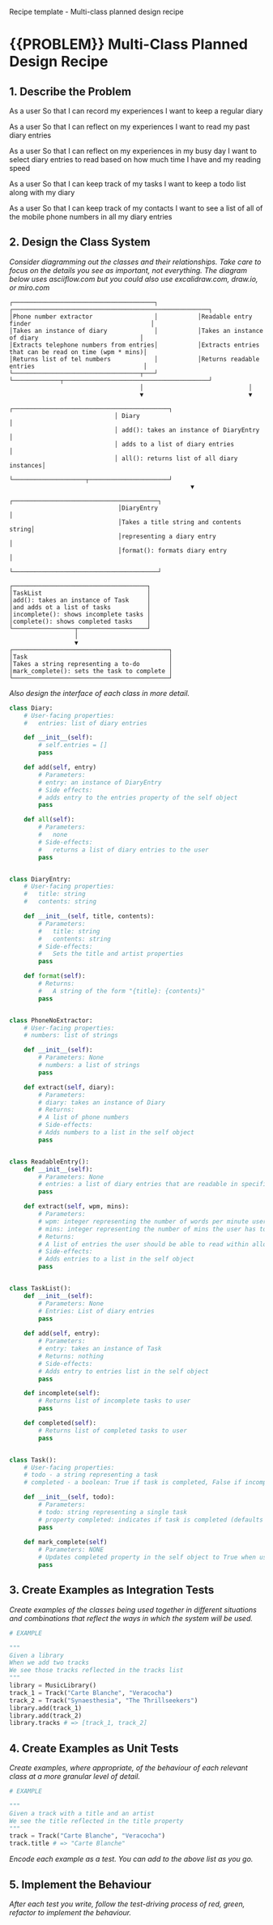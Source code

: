 Recipe template - Multi-class planned design recipe

# {{PROBLEM}} Multi-Class Planned Design Recipe

## 1. Describe the Problem

As a user
So that I can record my experiences
I want to keep a regular diary

As a user
So that I can reflect on my experiences
I want to read my past diary entries

As a user
So that I can reflect on my experiences in my busy day
I want to select diary entries to read based on how much time I have and my reading speed

As a user
So that I can keep track of my tasks
I want to keep a todo list along with my diary

As a user
So that I can keep track of my contacts
I want to see a list of all of the mobile phone numbers in all my diary entries

## 2. Design the Class System

_Consider diagramming out the classes and their relationships. Take care to
focus on the details you see as important, not everything. The diagram below
uses asciiflow.com but you could also use excalidraw.com, draw.io, or miro.com_

```
┌───────────────────────────────────────┐           ┌──────────────────────────────────────────────────────┐
│Phone number extractor                 │           │Readable entry finder                                 │
│Takes an instance of diary             │           │Takes an instance of diary                            │
│Extracts telephone numbers from entries│           │Extracts entries that can be read on time (wpm * mins)│
│Returns list of tel numbers            │           │Returns readable entries                              │
└───────────────────────────────────┬───┘           └─────────────┬────────────────────────────────────────┘
                                    │                             │                                         
                                    ▼                             ▼                                         
                             ┌───────────────────────────────────────────┐                                  
                             │ Diary                                     │                                  
                             │ add(): takes an instance of DiaryEntry    │                                  
                             │ adds to a list of diary entries           │                                  
                             │ all(): returns list of all diary instances│                                  
                             └────────────────────┬──────────────────────┘                                  
                                                  ▼                                                         
                              ┌────────────────────────────────────────┐                                    
                              │DiaryEntry                              │                                    
                              │Takes a title string and contents string│                                    
                              │representing a diary entry              │
                              │format(): formats diary entry           │                                    
                              └────────────────────────────────────────┘                                    
                                                                                                            
┌─────────────────────────────────────┐                                                                     
│TaskList                             │                                                                     
│add(): takes an instance of Task     │                                                                     
│and adds ot a list of tasks          │                                                                     
│incomplete(): shows incomplete tasks │                                                                     
│complete(): shows completed tasks    │                                                                     
└─────────────────┬───────────────────┘                                                                     
                  │                                                                                         
                  ▼                                                                                         
┌───────────────────────────────────────────┐                                                               
│Task                                       │                                                               
│Takes a string representing a to-do        │                                                               
│mark_complete(): sets the task to complete │                                                               
└───────────────────────────────────────────┘                                                               

```

_Also design the interface of each class in more detail._

```python
class Diary:
    # User-facing properties:
    #   entries: list of diary entries

    def __init__(self):
        # self.entries = []
        pass

    def add(self, entry)
        # Parameters:
        # entry: an instance of DiaryEntry
        # Side effects:
        # adds entry to the entries property of the self object
        pass

    def all(self):
        # Parameters:
        #   none
        # Side-effects:
        #   returns a list of diary entries to the user
        pass 


class DiaryEntry:
    # User-facing properties:
    #   title: string
    #   contents: string

    def __init__(self, title, contents):
        # Parameters:
        #   title: string
        #   contents: string
        # Side-effects:
        #   Sets the title and artist properties
        pass 

    def format(self):
        # Returns:
        #   A string of the form "{title}: {contents}"
        pass 


class PhoneNoExtractor:
    # User-facing properties:
    # numbers: list of strings

    def __init__(self):
        # Parameters: None
        # numbers: a list of strings
        pass

    def extract(self, diary):
        # Parameters:
        # diary: takes an instance of Diary
        # Returns:
        # A list of phone numbers
        # Side-effects:
        # Adds numbers to a list in the self object
        pass


class ReadableEntry():
    def __init__(self):
        # Parameters: None
        # entries: a list of diary entries that are readable in specified timeframe
        pass

    def extract(self, wpm, mins):
        # Parameters:
        # wpm: integer representing the number of words per minute user can read
        # mins: integer representing the number of mins the user has to read
        # Returns:
        # A list of entries the user should be able to read within alloted timeframe
        # Side-effects:
        # Adds entries to a list in the self object
        pass


class TaskList():
    def __init__(self):
        # Parameters: None
        # Entries: List of diary entries
        pass
    
    def add(self, entry):
        # Parameters:
        # entry: takes an instance of Task
        # Returns: nothing
        # Side-effects:
        # Adds entry to entries list in the self object
        pass

    def incomplete(self):
        # Returns list of incomplete tasks to user
        pass

    def completed(self):
        # Returns list of completed tasks to user
        pass


class Task():
    # User-facing properties:
    # todo - a string representing a task
    # completed - a boolean: True if task is completed, False if incomplete

    def __init__(self, todo):
        # Parameters:
        # todo: string representing a single task
        # property completed: indicates if task is completed (defaults to False)
        pass
    
    def mark_complete(self)
        # Parameters: NONE
        # Updates completed property in the self object to True when user calls it
        pass

```

## 3. Create Examples as Integration Tests

_Create examples of the classes being used together in different situations and
combinations that reflect the ways in which the system will be used._

```python
# EXAMPLE

"""
Given a library
When we add two tracks
We see those tracks reflected in the tracks list
"""
library = MusicLibrary()
track_1 = Track("Carte Blanche", "Veracocha")
track_2 = Track("Synaesthesia", "The Thrillseekers")
library.add(track_1)
library.add(track_2)
library.tracks # => [track_1, track_2]
```

## 4. Create Examples as Unit Tests

_Create examples, where appropriate, of the behaviour of each relevant class at
a more granular level of detail._

```python
# EXAMPLE

"""
Given a track with a title and an artist
We see the title reflected in the title property
"""
track = Track("Carte Blanche", "Veracocha")
track.title # => "Carte Blanche"
```

_Encode each example as a test. You can add to the above list as you go._

## 5. Implement the Behaviour

_After each test you write, follow the test-driving process of red, green,
refactor to implement the behaviour._
